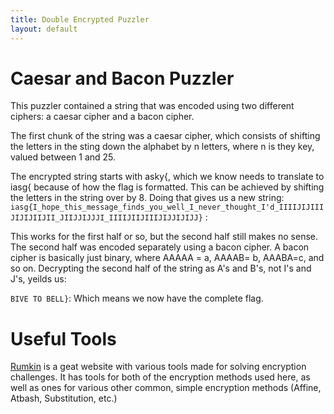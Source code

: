 ```yaml
---
title: Double Encrypted Puzzler
layout: default
---
```

# Caesar and Bacon Puzzler
This puzzler contained a string that was encoded using
two different ciphers: a caesar cipher and a bacon cipher.

The first chunk of the string was a caesar cipher, which consists 
of shifting the letters in the sting down the alphabet by n 
letters, where n is they key, valued between 1 and 25.

The encrypted string starts with asky{, which we know needs to translate
to iasg{ because of how the flag is formatted. This can be achieved by shifting the letters 
in the string over by 8. Doing that gives us a new string: 
`iasg{I_hope_this_message_finds_you_well_I_never_thought_I'd_IIIIJIJIIIJIJIJIIJII_JIIJJIJJJI_IIIIJIIJIIIJIJJIJIJJ}` :

This works for the first half or so, but the second half still makes no sense. The second half was
encoded separately using a bacon cipher. A bacon cipher is basically just binary, where AAAAA = a,
AAAAB= b, AAABA=c, and so on. Decrypting the second half of the string as A's and B's, not I's and J's, yeilds us:

`BIVE TO BELL}`:
Which means we now have the complete flag.



# Useful Tools
[Rumkin](http://rumkin.com/tools/) is a geat website with various tools  made for solving
encryption challenges. It has tools for both of the encryption methods used here, as well
as ones for various other common, simple encryption methods (Affine, Atbash, Substitution, etc.)
